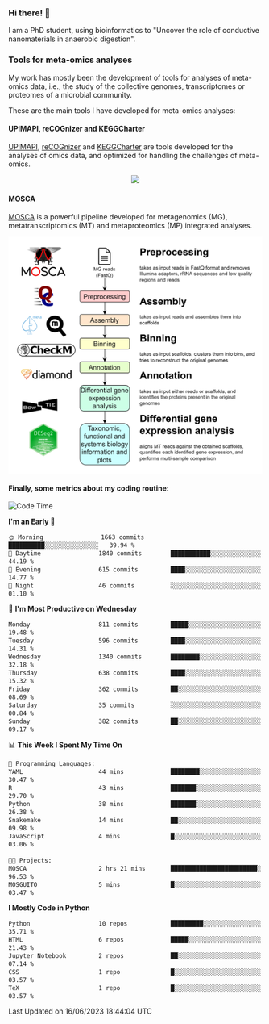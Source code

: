 ### Hi there! 👋

I am a PhD student, using bioinformatics to "Uncover the role of conductive nanomaterials in anaerobic digestion".

### Tools for meta-omics analyses

My work has mostly been the development of tools for analyses of meta-omics data, i.e., the study of the collective genomes, transcriptomes or proteomes of a microbial community.

These are the main tools I have developed for meta-omics analyses:

#### UPIMAPI, reCOGnizer and KEGGCharter

[UPIMAPI](https://github.com/iquasere/UPIMAPI), [reCOGnizer](https://github.com/iquasere/reCOGnizer) and [KEGGCharter](https://github.com/iquasere/KEGGCharter) are tools developed for the analyses of omics data, and optimized for handling the challenges of meta-omics.

<p align="center">
    <img src="assets/annotation_paper.png">
</p>

#### MOSCA

[MOSCA](https://github.com/iquasere/MOSCA) is a powerful pipeline developed for metagenomics (MG), metatranscriptomics (MT) and metaproteomics (MP) integrated analyses.

<p align="center">
    <img src="assets/mosca_workflow.png" align="center" width="700">
</p>


#### Finally, some metrics about my coding routine:

<!--START_SECTION:waka-->
![Code Time](http://img.shields.io/badge/Code%20Time-589%20hrs%2019%20mins-blue)

**I'm an Early 🐤** 

```text
🌞 Morning                1663 commits        ██████████░░░░░░░░░░░░░░░   39.94 % 
🌆 Daytime                1840 commits        ███████████░░░░░░░░░░░░░░   44.19 % 
🌃 Evening                615 commits         ████░░░░░░░░░░░░░░░░░░░░░   14.77 % 
🌙 Night                  46 commits          ░░░░░░░░░░░░░░░░░░░░░░░░░   01.10 % 
```
📅 **I'm Most Productive on Wednesday** 

```text
Monday                   811 commits         █████░░░░░░░░░░░░░░░░░░░░   19.48 % 
Tuesday                  596 commits         ████░░░░░░░░░░░░░░░░░░░░░   14.31 % 
Wednesday                1340 commits        ████████░░░░░░░░░░░░░░░░░   32.18 % 
Thursday                 638 commits         ████░░░░░░░░░░░░░░░░░░░░░   15.32 % 
Friday                   362 commits         ██░░░░░░░░░░░░░░░░░░░░░░░   08.69 % 
Saturday                 35 commits          ░░░░░░░░░░░░░░░░░░░░░░░░░   00.84 % 
Sunday                   382 commits         ██░░░░░░░░░░░░░░░░░░░░░░░   09.17 % 
```


📊 **This Week I Spent My Time On** 

```text
💬 Programming Languages: 
YAML                     44 mins             ████████░░░░░░░░░░░░░░░░░   30.47 % 
R                        43 mins             ███████░░░░░░░░░░░░░░░░░░   29.70 % 
Python                   38 mins             ███████░░░░░░░░░░░░░░░░░░   26.38 % 
Snakemake                14 mins             ██░░░░░░░░░░░░░░░░░░░░░░░   09.98 % 
JavaScript               4 mins              █░░░░░░░░░░░░░░░░░░░░░░░░   03.06 % 

🐱‍💻 Projects: 
MOSCA                    2 hrs 21 mins       ████████████████████████░   96.53 % 
MOSGUITO                 5 mins              █░░░░░░░░░░░░░░░░░░░░░░░░   03.47 % 
```

**I Mostly Code in Python** 

```text
Python                   10 repos            █████████░░░░░░░░░░░░░░░░   35.71 % 
HTML                     6 repos             █████░░░░░░░░░░░░░░░░░░░░   21.43 % 
Jupyter Notebook         2 repos             ██░░░░░░░░░░░░░░░░░░░░░░░   07.14 % 
CSS                      1 repo              █░░░░░░░░░░░░░░░░░░░░░░░░   03.57 % 
TeX                      1 repo              █░░░░░░░░░░░░░░░░░░░░░░░░   03.57 % 
```




 Last Updated on 16/06/2023 18:44:04 UTC
<!--END_SECTION:waka-->

